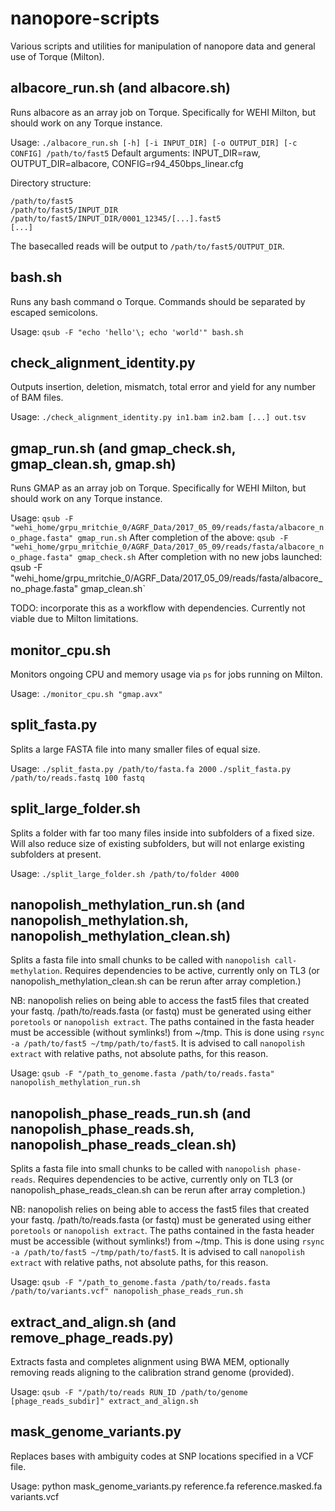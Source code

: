 # nanopore-scripts
Various scripts and utilities for manipulation of nanopore data and general use of Torque (Milton).

## albacore_run.sh (and albacore.sh)
Runs albacore as an array job on Torque. Specifically for WEHI Milton, but should work on any Torque instance. 

Usage: `./albacore_run.sh [-h] [-i INPUT_DIR] [-o OUTPUT_DIR] [-c CONFIG] /path/to/fast5`
Default arguments: INPUT_DIR=raw, OUTPUT_DIR=albacore, CONFIG=r94_450bps_linear.cfg

Directory structure:
```
/path/to/fast5
/path/to/fast5/INPUT_DIR
/path/to/fast5/INPUT_DIR/0001_12345/[...].fast5
[...]
```

The basecalled reads will be output to `/path/to/fast5/OUTPUT_DIR`.

## bash.sh
Runs any bash command o Torque. Commands should be separated by escaped semicolons.

Usage: `qsub -F "echo 'hello'\; echo 'world'" bash.sh`

## check_alignment_identity.py
Outputs insertion, deletion, mismatch, total error and yield for any number of BAM files.

Usage: `./check_alignment_identity.py in1.bam in2.bam [...] out.tsv`

## gmap_run.sh (and gmap_check.sh, gmap_clean.sh, gmap.sh)
Runs GMAP as an array job on Torque. Specifically for WEHI Milton, but should work on any Torque instance.

Usage: `qsub -F "wehi_home/grpu_mritchie_0/AGRF_Data/2017_05_09/reads/fasta/albacore_no_phage.fasta" gmap_run.sh`
After completion of the above: `qsub -F "wehi_home/grpu_mritchie_0/AGRF_Data/2017_05_09/reads/fasta/albacore_no_phage.fasta" gmap_check.sh`
After completion with no new jobs launched: qsub -F "wehi_home/grpu_mritchie_0/AGRF_Data/2017_05_09/reads/fasta/albacore_no_phage.fasta" gmap_clean.sh`

TODO: incorporate this as a workflow with dependencies. Currently not viable due to Milton limitations.

## monitor_cpu.sh
Monitors ongoing CPU and memory usage via `ps` for jobs running on Milton.

Usage: `./monitor_cpu.sh "gmap.avx"`

## split_fasta.py
Splits a large FASTA file into many smaller files of equal size.

Usage: `./split_fasta.py /path/to/fasta.fa 2000`
`./split_fasta.py /path/to/reads.fastq 100 fastq`

## split_large_folder.sh
Splits a folder with far too many files inside into subfolders of a fixed size. Will also reduce size of existing subfolders, but will not enlarge existing subfolders at present.

Usage: `./split_large_folder.sh /path/to/folder 4000`

## nanopolish_methylation_run.sh (and nanopolish_methylation.sh, nanopolish_methylation_clean.sh)

Splits a fasta file into small chunks to be called with `nanopolish call-methylation`. Requires dependencies to be active, currently only on TL3 (or nanopolish_methylation_clean.sh can be rerun after array completion.) 

NB: nanopolish relies on being able to access the fast5 files that created your fastq. /path/to/reads.fasta (or fastq) must be generated using either `poretools` or `nanopolish extract`. The paths contained in the fasta header must be accessible (without symlinks!) from ~/tmp. This is done using `rsync -a /path/to/fast5 ~/tmp/path/to/fast5`. It is advised to call `nanopolish extract` with relative paths, not absolute paths, for this reason.

Usage: `qsub -F "/path_to_genome.fasta /path/to/reads.fasta" nanopolish_methylation_run.sh`

## nanopolish_phase_reads_run.sh (and nanopolish_phase_reads.sh, nanopolish_phase_reads_clean.sh)
Splits a fasta file into small chunks to be called with `nanopolish phase-reads`. Requires dependencies to be active, currently only on TL3 (or nanopolish_phase_reads_clean.sh can be rerun after array completion.)

NB: nanopolish relies on being able to access the fast5 files that created your fastq. /path/to/reads.fasta (or fastq) must be generated using either `poretools` or `nanopolish extract`. The paths contained in the fasta header must be accessible (without symlinks!) from ~/tmp. This is done using `rsync -a /path/to/fast5 ~/tmp/path/to/fast5`. It is advised to call `nanopolish extract` with relative paths, not absolute paths, for this reason.

Usage: `qsub -F "/path_to_genome.fasta /path/to/reads.fasta /path/to/variants.vcf" nanopolish_phase_reads_run.sh`

## extract_and_align.sh (and remove_phage_reads.py)
Extracts fasta and completes alignment using BWA MEM, optionally removing reads aligning to the calibration strand genome (provided).

Usage: `qsub -F "/path/to/reads RUN_ID /path/to/genome [phage_reads_subdir]" extract_and_align.sh`

## mask_genome_variants.py
Replaces bases with ambiguity codes at SNP locations specified in a VCF file.

Usage: python mask_genome_variants.py reference.fa reference.masked.fa variants.vcf
